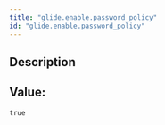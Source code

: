 ```yaml
---
title: "glide.enable.password_policy"
id: "glide.enable.password_policy"
---
```

## Description



## Value: 
```
true
```